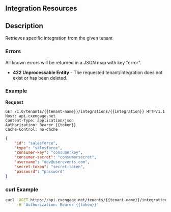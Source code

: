 ## Integration Resources


## Description

Retrieves specific integration from the given tenant


### Errors

All known errors will be returned in a JSON map with key "error".

- **422 Unprocessable Entity** - The requested tenant/integration does not exist or has been deleted.

### Example

**Request**

```http
GET /1.0/tenants/{{tenant-name}}/integrations/{{integration}} HTTP/1.1
Host: api.cxengage.net
Content-Type: application/json
Authorization: Bearer {{token}}
Cache-Control: no-cache
```

```json
{
    "id": "salesforce",
    "type": "salesforce",
    "consumer-key": "consumerkey",
    "consumer-secret": "consumersecret",
    "username": "dev@userevents.com",
    "secret-token": "secret-token",
    "password": "password"
}
```

### curl Example

```bash
curl -XGET https://api.cxengage.net/tenants/{{tenant-name}}/integrations/twilio \
     -H 'Authorization: Bearer {{token}}'
```

